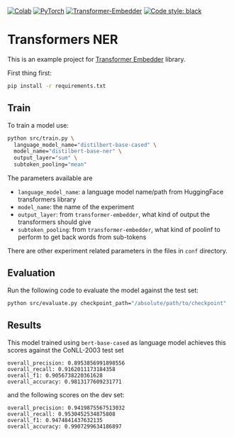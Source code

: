 [![Colab](https://colab.research.google.com/assets/colab-badge.svg)](https://colab.research.google.com/drive/1X6zEbRV0sZzcZCVC3Ir2j3TXEUwC0hL-?usp=sharing)
[![PyTorch](https://img.shields.io/badge/PyTorch-orange?logo=pytorch)](https://pytorch.org/)
[![Transformer-Embedder](https://img.shields.io/badge/Transformer%20Embedder-1.7-6670ff)](https://github.com/Riccorl/transformer-embedder)
[![Code style: black](https://img.shields.io/badge/code%20style-black-000000)](https://github.com/psf/black)

# Transformers NER

This is an example project for [Transformer Embedder](https://github.com/Riccorl/transformer-embedder) library.

First thing first:

```bash
pip install -r requirements.txt
```

## Train

To train a model use:

```bash
python src/train.py \
  language_model_name="distilbert-base-cased" \
  model_name="distilbert-base-ner" \
  output_layer="sum" \
  subtoken_pooling="mean"
```

The parameters available are

- `language_model_name`: a language model name/path from HuggingFace transformers library
- `model_name`: the name of the experiment
- `output_layer`: from `transformer-embedder`, what kind of output the transformers should give
- `subtoken_pooling`: from `transformer-embedder`, what kind of poolinf to perform to get back words from sub-tokens

There are other experiment related parameters in the files in `conf` directory.

## Evaluation

Run the following code to evaluate the model against the test set:

```bash
python src/evaluate.py checkpoint_path="/absolute/path/to/checkpoint"
```

## Results

This model trained using `bert-base-cased` as language model achieves this scores against the CoNLL-2003 test set

```text
overall_precision: 0.8953856991898556
overall_recall: 0.9162011173184358
overall_f1: 0.9056738220361628
overall_accuracy: 0.9813177609231771
```

and the following scores on the dev set:

```text
overall_precision: 0.9419875567513032
overall_recall: 0.9530452534875808
overall_f1: 0.9474841437632135 
overall_accuracy: 0.9907299634186897
```
